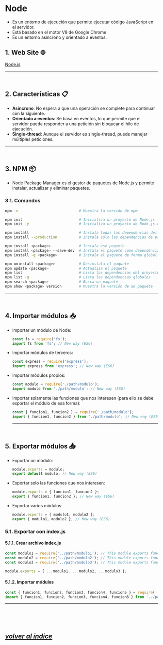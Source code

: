# Node
- Es un entorno de ejecución que permite ejecutar código JavaScript en el servidor. 
- Está basado en el motor V8 de Google Chrome.
- Es un entorno asíncrono y orientado a eventos.

## 1. Web Site 🌐
[Node.js](https://nodejs.org/es/)

---
<br>

## 2. Características 📋
- **Asíncrono**: No espera a que una operación se complete para continuar con la siguiente.
- **Orientado a eventos**: Se basa en eventos, lo que permite que el servidor pueda responder a una petición sin bloquear el hilo de ejecución.
- **Single-thread**: Aunque el servidor es single-thread, puede manejar múltiples peticiones.
---
<br>

## 3. NPM 📦
- Node Package Manager es el gestor de paquetes de Node.js y permite instalar, actualizar y eliminar paquetes.

### 3.1. Comandos
```bash
npm -v                            # Muestra la versión de npm

npm init                          # Inicializa un proyecto de Node.js
npm init -y                       # Inicializa un proyecto de Node.js con valores por defecto

npm install                       # Instala todas las dependencias del proyecto
npm install --production          # Instala solo las dependencias de producción

npm install <package>             # Instala ese paquete
npm install <package> --save-dev  # Instala el paquete como dependencia de desarrollo (devDependencies)
npm install -g <package>          # Instala el paquete de forma global (local por defecto)

npm uninstall <package>           # Desinstala el paquete
npm update <package>              # Actualiza el paquete
npm list                          # Lista las dependencias del proyecto
npm list -g                       # Lista las dependencias globales
npm search <package>              # Busca un paquete
npm show <package> version        # Muestra la versión de un paquete
```
---
<br>

## 4. Importar módulos 📥
- Importar un módulo de Node:
  ```javascript
  const fs = require('fs');
  import fs from 'fs'; // New way (ES6)
  ```
- Importar módulos de terceros:
  ```javascript
  const express = require('express');
  import express from 'express'; // New way (ES6)
  ```
- Importar módulos propios:
  ```javascript
  const modulo = require('./path/modulo');
  import modulo from './path/modulo'; // New way (ES6)
  ```
- Importar solamente las funciones que nos interesen (para ello se debe exportar el módulo de esa forma):
  ```javascript
  const { funcion1, funcion2 } = require('./path/modulo');
  import { funcion1, funcion2 } from './path/modulo'; // New way (ES6)
  ```
  ---
  <br>

## 5. Exportar módulos 📤
- Exportar un módulo:
  ```javascript
  module.exports = modulo;
  export default modulo; // New way (ES6)
  ```
- Exportar solo las funciones que nos interesen:
  ```javascript
  module.exports = { funcion1, funcion2 };
  export { funcion1, funcion2 }; // New way (ES6)
  ```
- Exportar varios módulos:
  ```javascript
  module.exports = { modulo1, modulo2 };
  export { modulo1, modulo2 }; // New way (ES6)
  ```

### 5.1. Exportar con index.js
#### 5.1.1. Crear archivo index.js
```javascript
const modulo1 = require('../path/modulo1'); // This module exports funcion1 and funcion2
const modulo2 = require('../path/modulo2'); // This module exports funcion3
const modulo3 = require('../path/modulo3'); // This module exports funcion4 and funcion5

module.exports = { ...modulo1, ...modulo2, ...modulo3 };
```

#### 5.1.2. Importar módulos
```javascript
const { funcion1, funcion2, funcion3, funcion4, funcion5 } = require('../path'); // Old way
import { funcion1, funcion2, funcion3, funcion4, funcion5 } from '../path';      // New way (ES6)
```
---
<br><br><br>

## *[volver al índice](../index.md)*